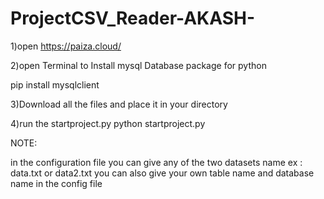# ProjectCSV_Reader-AKASH-

1)open https://paiza.cloud/

2)open Terminal to Install mysql Database package for python

  pip install mysqlclient

3)Download all the files and place it in your directory

4)run the startproject.py
  python startproject.py
 
NOTE:

in the configuration file you can give any of the two datasets name ex : data.txt or data2.txt
you can also give your own table name and database name in the config file
